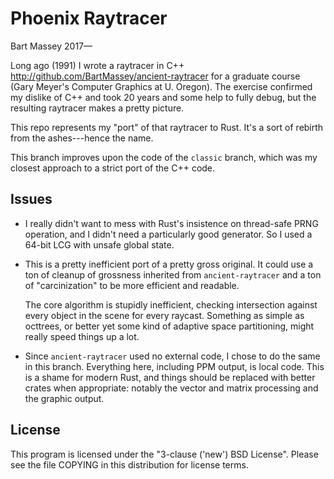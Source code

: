 # Phoenix Raytracer
Bart Massey 2017—

Long ago (1991) I wrote a raytracer in C++
<http://github.com/BartMassey/ancient-raytracer> for a
graduate course (Gary Meyer's Computer Graphics at
U. Oregon). The exercise confirmed my dislike of C++ and
took 20 years and some help to fully debug, but the
resulting raytracer makes a pretty picture.

This repo represents my "port" of that raytracer to Rust.
It's a sort of rebirth from the ashes---hence the name.

This branch improves upon the code of the `classic` branch,
which was my closest approach to a strict port of the C++
code.

## Issues

* I really didn't want to mess with Rust's insistence on
  thread-safe PRNG operation, and I didn't need a
  particularly good generator. So I used a 64-bit LCG with
  unsafe global state.

* This is a pretty inefficient port of a pretty gross
  original. It could use a ton of cleanup of grossness
  inherited from `ancient-raytracer` and a ton of
  "carcinization" to be more efficient and readable.

  The core algorithm is stupidly inefficient, checking
  intersection against every object in the scene for every
  raycast. Something as simple as octtrees, or better yet
  some kind of adaptive space partitioning, might really
  speed things up a lot.

* Since `ancient-raytracer` used no external code, I chose
  to do the same in this branch. Everything here, including
  PPM output, is local code. This is a shame for modern
  Rust, and things should be replaced with better crates
  when appropriate: notably the vector and matrix processing
  and the graphic output.

## License

This program is licensed under the "3-clause ('new') BSD
License". Please see the file COPYING in this distribution
for license terms.
